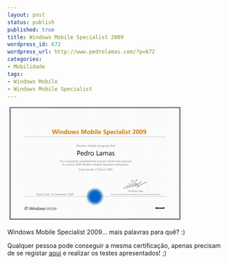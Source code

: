 ```yaml
---
layout: post
status: publish
published: true
title: Windows Mobile Specialist 2009
wordpress_id: 672
wordpress_url: http://www.pedrolamas.com/?p=672
categories:
- Mobilidade
tags:
- Windows Mobile
- Windows Mobile Specialist
---
```

[![Windows Mobile Specialist 2009](/wp-content/uploads/2009/03/windows-mobile-specialist-2009-thumbnail.jpg)](/wp-content/uploads/2009/03/windows-mobile-specialist-2009.jpg "Windows Mobile Specialist 2009")

Windows Mobile Specialist 2009... mais palavras para quê? :)

Qualquer pessoa pode conseguir a mesma certificação, apenas precisam de se registar [aqui](http://www.windowsmobiletraining.com/) e realizar os testes apresentados! ;)
